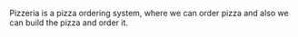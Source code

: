 Pizzeria is a pizza ordering system, where we can order pizza and also we can build the pizza and order it.

